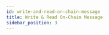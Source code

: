 ```yaml
---
id: write-and-read-on-chain-message
title: Write & Read On-Chain Message
sidebar_position: 3
---
```

